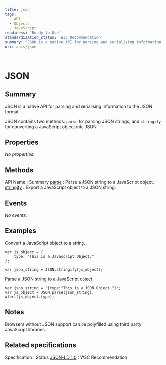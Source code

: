 ```yaml
---
title: json
tags:
  - API
  - Objects
  - JavaScript
readiness: 'Ready to Use'
standardization_status: 'W3C Recommendation'
summary: "JSON is a native API for parsing and serialising information to the JSON format.\n"
uri: apis/json

---
```

# JSON

## Summary

JSON is a native API for parsing and serialising information to the JSON format.

JSON contains two methods: `parse` for parsing JSON strings, and `stringify` for converting a JavaScript object into JSON.

## Properties

*No properties.*

## Methods

API Name
:   Summary
[parse](/apis/json/parse)
:   Parse a JSON string to a JavaScript object.
[stringify](/apis/json/stringify)
:   Export a JavaScript object to a JSON string.

## Events

*No events.*

## Examples

Convert a JavaScript object to a string.

``` {.js}
var js_object = {
    type: "This is a Javascript Object."
};

var json_string = JSON.stringify(js_object);
```

Parse a JSON string to a JavaScript object.

``` {.js}
var json_string = '{type:"This is a JSON Object."}';
var js_object = JSON.parse(json_string);
alert(js_object.type);
```

## Notes

Browsers without JSON support can be polyfilled using third party JavaScript libraries.

## Related specifications

Specification
:   Status
[JSON-LD 1.0](http://www.w3.org/TR/json-ld/)
:   W3C Recommendation

